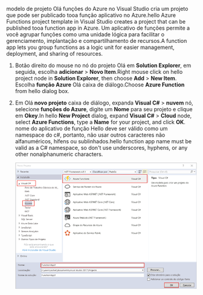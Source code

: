 <span data-ttu-id="6d93d-101">modelo de projeto Olá funções do Azure no Visual Studio cria um projeto que pode ser publicado tooa função aplicativo no Azure.</span><span class="sxs-lookup"><span data-stu-id="6d93d-101">hello Azure Functions project template in Visual Studio creates a project that can be published tooa function app in Azure.</span></span> <span data-ttu-id="6d93d-102">Um aplicativo de funções permite a você agrupar funções como uma unidade lógica para facilitar o gerenciamento, implantação e compartilhamento de recursos.</span><span class="sxs-lookup"><span data-stu-id="6d93d-102">A function app lets you group functions as a logic unit for easier management, deployment, and sharing of resources.</span></span>   

1. <span data-ttu-id="6d93d-103">Botão direito do mouse no nó do projeto Olá em **Solution Explorer**, em seguida, escolha **adicionar** > **Novo Item**.</span><span class="sxs-lookup"><span data-stu-id="6d93d-103">Right mouse click on hello project node in **Solution Explorer**, then choose **Add** > **New Item**.</span></span> <span data-ttu-id="6d93d-104">Escolha **função Azure** Olá caixa de diálogo.</span><span class="sxs-lookup"><span data-stu-id="6d93d-104">Choose **Azure Function** from hello dialog box.</span></span>

2. <span data-ttu-id="6d93d-105">Em Olá **novo projeto** caixa de diálogo, expanda **Visual C#** > **nuvem** nó, selecione **funções do Azure**, digite um **Nome** para seu projeto e clique em **Okey**.</span><span class="sxs-lookup"><span data-stu-id="6d93d-105">In hello **New Project** dialog, expand **Visual C#** > **Cloud** node, select **Azure Functions**, type a **Name** for your project, and click **OK**.</span></span> <span data-ttu-id="6d93d-106">nome do aplicativo de função Hello deve ser válido como um namespace do c#, portanto, não usar outros caracteres não alfanuméricos, hífens ou sublinhados.</span><span class="sxs-lookup"><span data-stu-id="6d93d-106">hello function app name must be valid as a C# namespace, so don't use underscores, hyphens, or any other nonalphanumeric characters.</span></span> 

    ![Toocreate de caixa de diálogo Novo projeto uma função no Visual Studio](./media/functions-vstools-create/functions-vstools-add-new-project.png)
